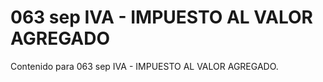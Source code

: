 # 063 sep  IVA - IMPUESTO AL VALOR AGREGADO

Contenido para 063 sep  IVA - IMPUESTO AL VALOR AGREGADO.